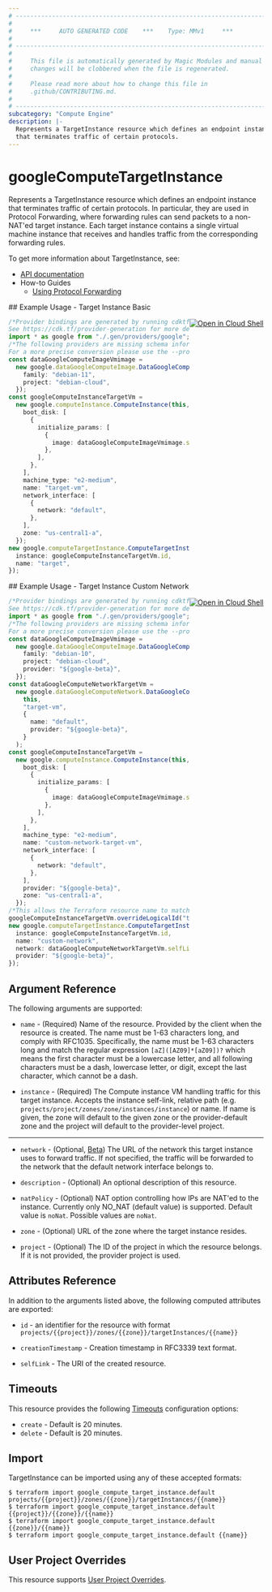 ```yaml
---
# ----------------------------------------------------------------------------
#
#     ***     AUTO GENERATED CODE    ***    Type: MMv1     ***
#
# ----------------------------------------------------------------------------
#
#     This file is automatically generated by Magic Modules and manual
#     changes will be clobbered when the file is regenerated.
#
#     Please read more about how to change this file in
#     .github/CONTRIBUTING.md.
#
# ----------------------------------------------------------------------------
subcategory: "Compute Engine"
description: |-
  Represents a TargetInstance resource which defines an endpoint instance
  that terminates traffic of certain protocols.
---
```


# googleComputeTargetInstance

Represents a TargetInstance resource which defines an endpoint instance
that terminates traffic of certain protocols. In particular, they are used
in Protocol Forwarding, where forwarding rules can send packets to a
non-NAT'ed target instance. Each target instance contains a single
virtual machine instance that receives and handles traffic from the
corresponding forwarding rules.

To get more information about TargetInstance, see:

* [API documentation](https://cloud.google.com/compute/docs/reference/v1/targetInstances)
* How-to Guides
  * [Using Protocol Forwarding](https://cloud.google.com/compute/docs/protocol-forwarding)

<div class = "oics-button" style="float: right; margin: 0 0 -15px">
  <a href="https://console.cloud.google.com/cloudshell/open?cloudshell_git_repo=https%3A%2F%2Fgithub.com%2Fterraform-google-modules%2Fdocs-examples.git&cloudshell_working_dir=target_instance_basic&cloudshell_image=gcr.io%2Fgraphite-cloud-shell-images%2Fterraform%3Alatest&open_in_editor=main.tf&cloudshell_print=.%2Fmotd&cloudshell_tutorial=.%2Ftutorial.md" target="_blank">
    <img alt="Open in Cloud Shell" src="//gstatic.com/cloudssh/images/open-btn.svg" style="max-height: 44px; margin: 32px auto; max-width: 100%;">
  </a>
</div>
## Example Usage - Target Instance Basic

```typescript
/*Provider bindings are generated by running cdktf get.
See https://cdk.tf/provider-generation for more details.*/
import * as google from "./.gen/providers/google";
/*The following providers are missing schema information and might need manual adjustments to synthesize correctly: google.
For a more precise conversion please use the --provider flag in convert.*/
const dataGoogleComputeImageVmimage =
  new google.dataGoogleComputeImage.DataGoogleComputeImage(this, "vmimage", {
    family: "debian-11",
    project: "debian-cloud",
  });
const googleComputeInstanceTargetVm =
  new google.computeInstance.ComputeInstance(this, "target-vm", {
    boot_disk: [
      {
        initialize_params: [
          {
            image: dataGoogleComputeImageVmimage.selfLink,
          },
        ],
      },
    ],
    machine_type: "e2-medium",
    name: "target-vm",
    network_interface: [
      {
        network: "default",
      },
    ],
    zone: "us-central1-a",
  });
new google.computeTargetInstance.ComputeTargetInstance(this, "default", {
  instance: googleComputeInstanceTargetVm.id,
  name: "target",
});

```

<div class = "oics-button" style="float: right; margin: 0 0 -15px">
  <a href="https://console.cloud.google.com/cloudshell/open?cloudshell_git_repo=https%3A%2F%2Fgithub.com%2Fterraform-google-modules%2Fdocs-examples.git&cloudshell_working_dir=target_instance_custom_network&cloudshell_image=gcr.io%2Fgraphite-cloud-shell-images%2Fterraform%3Alatest&open_in_editor=main.tf&cloudshell_print=.%2Fmotd&cloudshell_tutorial=.%2Ftutorial.md" target="_blank">
    <img alt="Open in Cloud Shell" src="//gstatic.com/cloudssh/images/open-btn.svg" style="max-height: 44px; margin: 32px auto; max-width: 100%;">
  </a>
</div>
## Example Usage - Target Instance Custom Network

```typescript
/*Provider bindings are generated by running cdktf get.
See https://cdk.tf/provider-generation for more details.*/
import * as google from "./.gen/providers/google";
/*The following providers are missing schema information and might need manual adjustments to synthesize correctly: google.
For a more precise conversion please use the --provider flag in convert.*/
const dataGoogleComputeImageVmimage =
  new google.dataGoogleComputeImage.DataGoogleComputeImage(this, "vmimage", {
    family: "debian-10",
    project: "debian-cloud",
    provider: "${google-beta}",
  });
const dataGoogleComputeNetworkTargetVm =
  new google.dataGoogleComputeNetwork.DataGoogleComputeNetwork(
    this,
    "target-vm",
    {
      name: "default",
      provider: "${google-beta}",
    }
  );
const googleComputeInstanceTargetVm =
  new google.computeInstance.ComputeInstance(this, "target-vm_2", {
    boot_disk: [
      {
        initialize_params: [
          {
            image: dataGoogleComputeImageVmimage.selfLink,
          },
        ],
      },
    ],
    machine_type: "e2-medium",
    name: "custom-network-target-vm",
    network_interface: [
      {
        network: "default",
      },
    ],
    provider: "${google-beta}",
    zone: "us-central1-a",
  });
/*This allows the Terraform resource name to match the original name. You can remove the call if you don't need them to match.*/
googleComputeInstanceTargetVm.overrideLogicalId("target-vm");
new google.computeTargetInstance.ComputeTargetInstance(this, "custom_network", {
  instance: googleComputeInstanceTargetVm.id,
  name: "custom-network",
  network: dataGoogleComputeNetworkTargetVm.selfLink,
  provider: "${google-beta}",
});

```

## Argument Reference

The following arguments are supported:

*   `name` -
    (Required)
    Name of the resource. Provided by the client when the resource is
    created. The name must be 1-63 characters long, and comply with
    RFC1035. Specifically, the name must be 1-63 characters long and match
    the regular expression `[aZ]([AZ09]*[aZ09])?` which means the
    first character must be a lowercase letter, and all following
    characters must be a dash, lowercase letter, or digit, except the last
    character, which cannot be a dash.

*   `instance` -
    (Required)
    The Compute instance VM handling traffic for this target instance.
    Accepts the instance self-link, relative path
    (e.g. `projects/project/zones/zone/instances/instance`) or name. If
    name is given, the zone will default to the given zone or
    the provider-default zone and the project will default to the
    provider-level project.

***

*   `network` -
    (Optional, [Beta](https://terraform.io/docs/providers/google/guides/provider_versions.html))
    The URL of the network this target instance uses to forward traffic. If not specified, the traffic will be forwarded to the network that the default network interface belongs to.

*   `description` -
    (Optional)
    An optional description of this resource.

*   `natPolicy` -
    (Optional)
    NAT option controlling how IPs are NAT'ed to the instance.
    Currently only NO\_NAT (default value) is supported.
    Default value is `noNat`.
    Possible values are `noNat`.

*   `zone` -
    (Optional)
    URL of the zone where the target instance resides.

*   `project` - (Optional) The ID of the project in which the resource belongs.
    If it is not provided, the provider project is used.

## Attributes Reference

In addition to the arguments listed above, the following computed attributes are exported:

*   `id` - an identifier for the resource with format `projects/{{project}}/zones/{{zone}}/targetInstances/{{name}}`

*   `creationTimestamp` -
    Creation timestamp in RFC3339 text format.

*   `selfLink` - The URI of the created resource.

## Timeouts

This resource provides the following
[Timeouts](https://developer.hashicorp.com/terraform/plugin/sdkv2/resources/retries-and-customizable-timeouts) configuration options:

* `create` - Default is 20 minutes.
* `delete` - Default is 20 minutes.

## Import

TargetInstance can be imported using any of these accepted formats:

```console
$ terraform import google_compute_target_instance.default projects/{{project}}/zones/{{zone}}/targetInstances/{{name}}
$ terraform import google_compute_target_instance.default {{project}}/{{zone}}/{{name}}
$ terraform import google_compute_target_instance.default {{zone}}/{{name}}
$ terraform import google_compute_target_instance.default {{name}}
```

## User Project Overrides

This resource supports [User Project Overrides](https://registry.terraform.io/providers/hashicorp/google/latest/docs/guides/provider_reference#user_project_override).
